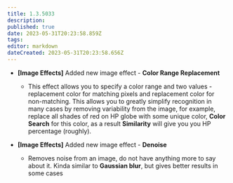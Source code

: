 ```yaml
---
title: 1.3.5033
description: 
published: true
date: 2023-05-31T20:23:58.859Z
tags: 
editor: markdown
dateCreated: 2023-05-31T20:23:58.656Z
---		
```

		
- **[Image Effects]** Added new image effect - **Color Range Replacement**
  - This effect allows you to specify a color range and two values - replacement color for matching pixels and replacement color for non-matching. This allows you to greatly simplify recognition in many cases by removing variability from the image, for example, replace all shades of red on HP globe with some unique color, **Color Search** for this color, as a result **Similarity** will give you you HP percentage (roughly).

- **[Image Effects]** Added new image effect - **Denoise**
  - Removes noise from an image, do not have anything more to say about it. Kinda similar to **Gaussian blur**, but gives better results in some cases
